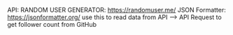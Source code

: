 API:
RANDOM USER GENERATOR: https://randomuser.me/
JSON Formatter: https://jsonformatter.org/ 
use this to read data from API
—> API Request to get follower count from GitHub